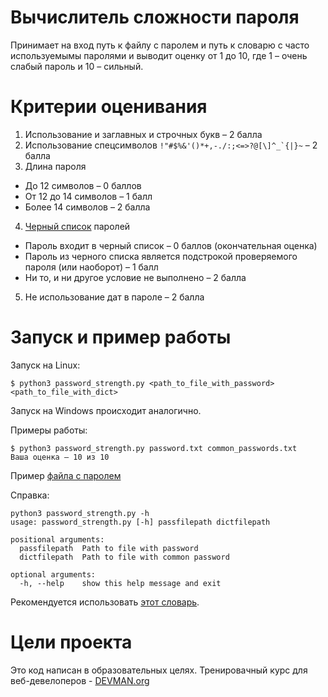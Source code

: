 # Вычислитель сложности пароля

Принимает на вход путь к файлу с паролем и путь к словарю с часто используемымы паролями и выводит оценку от 1 до 10, где 1 – очень слабый пароль и 10 – сильный.

# Критерии оценивания

1. Использование и заглавных и строчных букв – 2 балла
2. Использование спецсимволов ``` !"#$%&'()*+,-./:;<=>?@[\]^_`{|}~ ``` – 2 балла
3. Длина пароля
  * До 12 символов – 0 баллов
  * От 12 до 14 символов – 1 балл
  * Более 14 символов – 2 балла
4. [Черный список](https://raw.githubusercontent.com/danielmiessler/SecLists/master/Passwords/10k_most_common.txt) паролей
  * Пароль входит в черный список – 0 баллов (окончательная оценка)
  * Пароль из черного списка является подстрокой проверяемого пароля (или наоборот) – 1 балл
  * Ни то, и ни другое условие не выполнено – 2 балла
5. Не использование дат в пароле – 2 балла

# Запуск и пример работы

Запуск на Linux:

```#!bash
$ python3 password_strength.py <path_to_file_with_password> <path_to_file_with_dict>
```
Запуск на Windows происходит аналогично.

Примеры работы:

```#!bash
$ python3 password_strength.py password.txt common_passwords.txt
Ваша оценка – 10 из 10
```
Пример [файла с паролем](https://pastebin.com/raw/aryPNpzf)

Справка:
```#!bash
python3 password_strength.py -h
usage: password_strength.py [-h] passfilepath dictfilepath

positional arguments:
  passfilepath  Path to file with password
  dictfilepath  Path to file with common password

optional arguments:
  -h, --help    show this help message and exit
```

Рекомендуется использовать [этот словарь](https://raw.githubusercontent.com/danielmiessler/SecLists/master/Passwords/10k_most_common.txt).

# Цели проекта

Это код написан в образовательных целях. Тренировачный курс для веб-девелоперов - [DEVMAN.org](https://devman.org)
